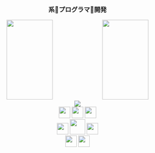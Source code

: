 <div align="center">
   <h3>
   系👾プログラマ👾開発
   </h3>
</div>

<div width="100%" align="center">
    <img width="49%" height="210px" src="https://github-readme-stats.vercel.app/api?username=moh4b-z&show_icons=true&theme=dracula&bg_color=00000000&border_color=00000000&rank_icon=github&ring_color=8dd5ed&include_all_commits=true">
   <img width="49%" height="210px" src="https://github-readme-stats.vercel.app/api/top-langs/?username=moh4b-z&layout=compact&langs_count=8&theme=dracula&bg_color=00000000&border_color=00000000&locale=pt-br">
</div>

<div align="center">
  <a href="https://github.com/moh4b-z">
    <img src="https://github-readme-streak-stats.herokuapp.com?user=moh4b-z&hide_border=true&exclude_days=Sun&theme=transparent" />
  </a>
</div>



<div align="center">
   
   <img width="30" height="30" src="https://cdn.jsdelivr.net/gh/devicons/devicon@latest/icons/nodejs/nodejs-original.svg" />     
   <img width="30" height="30" src="https://cdn.jsdelivr.net/gh/devicons/devicon@latest/icons/java/java-original-wordmark.svg" />
   <img width="30" height="30" src="https://cdn.jsdelivr.net/gh/devicons/devicon@latest/icons/cplusplus/cplusplus-original.svg" />
</div>

<div align="center">
   <div align="center">
      <img width="30" height="30" <img src="https://cdn.jsdelivr.net/gh/devicons/devicon@latest/icons/react/react-original.svg" />
      <img width="40" height="40" src="https://cdn.jsdelivr.net/gh/devicons/devicon@latest/icons/amazonwebservices/amazonwebservices-plain-wordmark.svg" />
      <img width="30" height="30" src="https://cdn.jsdelivr.net/gh/devicons/devicon@latest/icons/mysql/mysql-original-wordmark.svg" />
   </div>  
</div>


<div align="center">
   <img width="30" height="30" src="https://cdn.jsdelivr.net/gh/devicons/devicon@latest/icons/git/git-original.svg" />
   <img width="30" height="30" src="https://cdn.jsdelivr.net/gh/devicons/devicon@latest/icons/arduino/arduino-original-wordmark.svg" />
</div>

